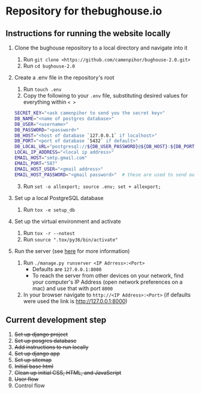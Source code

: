 # Repository for thebughouse.io

## Instructions for running the website locally

1. Clone the bughouse repository to a local directory and navigate into it
    1. Run `git clone <https://github.com/camenpihor/bughouse-2.0.git>`
    2. Run `cd bughouse-2.0`

2. Create a .env file in the repository's root

      1. Run `touch .env`
      2. Copy the following to your `.env` file, substituting desired values for everything within `< >`

      ```bash
      SECRET_KEY="<ask camenpihor to send you the secret key>"
      DB_NAME="<name of postgres database>"
      DB_USER="<username>"
      DB_PASSWORD="<password>"
      DB_HOST="<host of database `127.0.0.1` if localhost>"
      DB_PORT="<port of database `5432` if default>"
      DB_LOCAL_URL="postgresql://${DB_USER_PASSWORD}@${DB_HOST}:${DB_PORT}/${DB_NAME}"
      LOCAL_IP_ADDRESS="<local ip address>"
      EMAIL_HOST="smtp.gmail.com"
      EMAIL_PORT="587"
      EMAIL_HOST_USER="<gmail address>"
      EMAIL_HOST_PASSWORD="<gmail password>"  # these are used to send out forgot password emails, set to gibberish if you don't want to test this
      ```

      3. Run `set -o allexport; source .env; set + allexport;`

3. Set up a local PostgreSQL database
    1. Run `tox -e setup_db`

4. Set up the virtual environment and activate
    1. Run `tox -r --notest`
    2. Run `source ".tox/py36/bin/activate"`

5. Run the server (see [here](https://docs.djangoproject.com/en/2.0/ref/django-admin/#runserver]) for more information)
    1. Run `./manage.py runserver <IP Adrress>:<Port>`
        * Defaults are `127.0.0.1:8000`
        * To reach the server from other devices on your network, find your computer's IP Address (open network preferences on a mac) and use that with port `8000`
    2. In your browser navigate to `http://<IP Address>:<Port>` (if defaults were used the link is <http://127.0.0.1:8000>)

## Current development step

1. ~~Set up django project~~
2. ~~Set up posgres database~~
3. ~~Add instructions to run locally~~
4. ~~Set up django app~~
5. ~~Set up sitemap~~
6. ~~Initial base html~~
7. ~~Clean up initial CSS, HTML, and JavaScript~~
8. ~~User flow~~
9. Control flow
